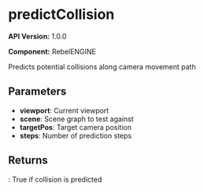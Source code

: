 # predictCollision

**API Version:** 1.0.0

**Component:** RebelENGINE

Predicts potential collisions along camera movement path

## Parameters

- **viewport**: Current viewport
- **scene**: Scene graph to test against
- **targetPos**: Target camera position
- **steps**: Number of prediction steps

## Returns

: True if collision is predicted

